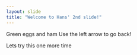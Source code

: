 ```yaml
---
layout: slide
title: "Welcome to Hans' 2nd slide!"
---
```

Green eggs and ham
Use the left arrow to go back!

Lets try this one more time
